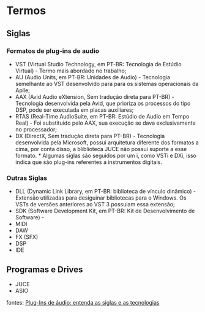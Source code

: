 # Termos

## Siglas

### Formatos de plug-ins de audio
  * VST (Virtual Studio Technology, em PT-BR: Tecnologia de Estúdio Virtual) - Termo mais abordado no trabalho;
  * AU (Audio Units, em PT-BR: Unidades de Audio) - Tecnologia semelhante ao VST desenvolvido para para os sistemas operacionais da Aplle;
  * AAX (Avid Audio eXtension, Sem tradução direta para PT-BR) - Tecnologia desenvolvida pela Avid, que prioriza os processos do tipo DSP, pode ser executada em placas auxiliares;
  * RTAS (Real-Time AudioSuite, em PT-BR: Estúdio de Audio em Tempo Real) - Foi substituido pelo AAX, sua execução se dava exclusivamente no processador;
  * DX (DirectX, Sem tradução direta para PT-BR) - Tecnologia desenvolvida pela Microsoft, possui arquitetura diferente dos formatos a cima, por conta disso, a bliblioteca JUCE não possui suporte a esse formato.
  \* Algumas siglas são seguidos por um i, como VSTi e DXi, isso indica que são plug-ins referentes a instrumentos digitais. 
### Outras Siglas
  * DLL (Dynamic Link Library,  em PT-BR: biblioteca de vínculo dinâmico) - Extensão utilizadas para desiguinar bibliotecas para o Windows. Os VSTs de versões anteriores ao VST 3 possuiam essa extensão;
  * SDK (Software Development Kit, em PT-BR: Kit de Desenvolvimento de Software) - 
  * MIDI
  * DAW
  * FX (SFX)
  * DSP
  * IDE

## Programas e Drives
  * JUCE
  * ASIO




fontes:
[Plug-Ins de áudio: entenda as siglas e as tecnologias](https://playonestudio.com.br/plugins-audio/)

